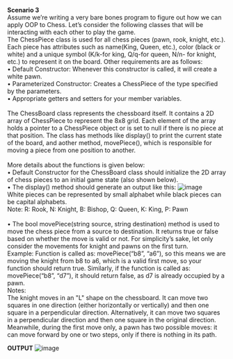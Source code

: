 **Scenario 3**<br>
Assume we’re writing a very bare bones program to figure out how we can apply OOP to Chess. Let’s
consider the following classes that will be interacting with each other to play the game.<br>
The ChessPiece class is used for all chess pieces (pawn, rook, knight, etc.). Each piece has attributes such as name(King, Queen, etc.), color (black or white) and a unique symbol (K/k-for king, Q/q-for queen, N/n-
for knight, etc.) to represent it on the board. Other requirements are as follows:<br>
• Default Constructor: Whenever this constructor is called, it will create a white pawn.<br>
• Parameterized Constructor: Creates a ChessPiece of the type specified by the parameters.<br>
• Appropriate getters and setters for your member variables.<br><br>
The ChessBoard class represents the chessboard itself. It contains a 2D array of ChessPiece to represent
the 8x8 grid. Each element of the array holds a pointer to a ChessPiece object or is set to null if there is no
piece at that position. The class has methods like display() to print the current state of the board, and aother
method, movePiece(), which is responsible for moving a piece from one position to another.<br><br>
More details about the functions is given below:<br>
• Default Constructor for the ChessBoard class should initialize the 2D array of chess pieces to an initial
game state (also shown below).<br>
• The display() method should generate an output like this:
![image](https://github.com/arwa007/OOPSpring24/assets/142319755/35c2361d-5342-4650-94e1-86cd9d0fa558)<br>
White pieces can be represented by small alphabet while black pieces can be capital alphabets.<br>
Note: R: Rook, N: Knight, B: Bishop, Q: Queen, K: King, P: Pawn<br><br>
• The bool movePiece(string source, string destination) method is used to move the chess piece from
a source to destination. It returns true or false based on whether the move is valid or not. For simplicity’s
sake, let only consider the movements for knight and pawns on the first turn.<br>
Example: Function is called as: movePiece(“b8”, “a6”), so this means we are moving the knight from
b8 to a6, which is a valid first move, so your function should return true. Similarly, if the function is
called as: movePiece(“b8”, “d7”), it should return false, as d7 is already occupied by a pawn.<br>
Notes:<br>
The knight moves in an "L" shape on the chessboard. It can move two squares in one direction (either
horizontally or vertically) and then one square in a perpendicular direction. Alternatively, it can move two
squares in a perpendicular direction and then one square in the original direction.<br>
Meanwhile, during the first move only, a pawn has two possible moves: it can move forward by one or two
steps, only if there is nothing in its path.

**OUTPUT**
![image](https://github.com/arwa007/OOPSpring24/assets/142319755/0488d35c-71e7-4758-8cfb-9d87f234e4bd)

